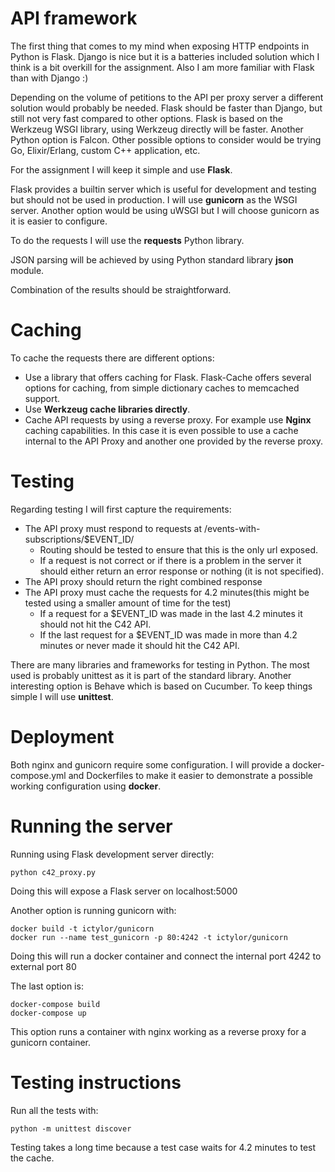 # API framework

The first thing that comes to my mind when exposing HTTP endpoints in Python is Flask. Django is nice but it is a batteries included solution which I think is a bit overkill for the assignment. 
Also I am more familiar with Flask than with Django :)

Depending on the volume of petitions to the API per proxy server a different solution would probably be needed. Flask should be faster than Django, but still not very fast compared to other options. Flask is based on the Werkzeug WSGI library,
using Werkzeug directly will be faster. Another Python option is Falcon.
Other possible options to consider would be trying Go, Elixir/Erlang, custom C++ application, etc.

For the assignment I will keep it simple and use **Flask**.

Flask provides a builtin server which is useful for development and testing but should not be used in production. I will use **gunicorn** as the WSGI server. Another option would be using uWSGI but I will choose gunicorn as it is easier to configure.

To do the requests I will use the **requests** Python library.

JSON parsing will be achieved by using Python standard library **json** module.

Combination of the results should be straightforward.

# Caching

To cache the requests there are different options:
* Use a library that offers caching for Flask. Flask-Cache offers several options for caching, from simple dictionary caches to memcached support.
* Use **Werkzeug cache libraries directly**.
* Cache API requests by using a reverse proxy. For example use **Nginx** caching capabilities. In this case it is even possible to use a cache internal to the API Proxy and another one provided by the reverse proxy.

# Testing

Regarding testing I will first capture the requirements:

* The API proxy must respond to requests at /events-with-subscriptions/$EVENT_ID/
    * Routing should be tested to ensure that this is the only url exposed.
    * If a request is not correct or if there is a problem in the server it should either return an error response or nothing (it is not specified).
* The API proxy should return the right combined response
* The API proxy must cache the requests for 4.2 minutes(this might be tested using a smaller amount of time for the test)
    * If a request for a $EVENT_ID was made in the last 4.2 minutes it should not hit the C42 API.
    * If the last request for a $EVENT_ID was made in more than 4.2 minutes or never made it should hit the C42 API.

There are many libraries and frameworks for testing in Python. The most used is probably unittest as it is part of the standard library. Another interesting option is Behave which is based on Cucumber.
To keep things simple I will use **unittest**.

# Deployment

Both nginx and gunicorn require some configuration. I will provide a docker-compose.yml and Dockerfiles to make it easier to demonstrate a possible working configuration using **docker**.

# Running the server

Running using Flask development server directly:
```
python c42_proxy.py
```

Doing this will expose a Flask server on localhost:5000

Another option is running gunicorn with:
```
docker build -t ictylor/gunicorn
docker run --name test_gunicorn -p 80:4242 -t ictylor/gunicorn
```
Doing this will run a docker container and connect the internal port 4242 to external port 80

The last option is:
```
docker-compose build
docker-compose up
```
This option runs a container with nginx working as a reverse proxy for a gunicorn container.

# Testing instructions

Run all the tests with:
```
python -m unittest discover
```
Testing takes a long time because a test case waits for 4.2 minutes to test the cache.